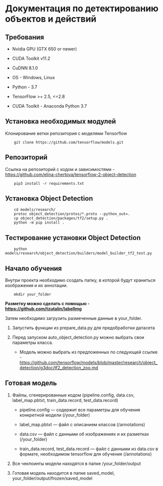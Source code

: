# Документация по детектированию объектов и действий

Требования
----------

* Nvidia GPU (GTX 650 or newer)

* CUDA Toolkit v11.2

* CuDNN 8.1.0

* OS - Windows, Linux

* Python - 3.7

* TensorFlow >= 2.5, <=2.8

* CUDA Toolkit - Anaconda Python 3.7

Установка необходимых модулей
-----------------------------
Клонирование ветки репозитория с моделями Tensorflow
```shell script
    git clone https://github.com/tensorflow/models.git
```

Репозиторий
-----------
Ссылка на репозиторий с кодом и зависимостями - https://github.com/elina-chertova/tensorflow-2-object-detection

```shell script
    pip3 install -r requirements.txt
```
Установка Object Detection
--------------------------

```shell script
    cd models/research/
    protoc object_detection/protos/*.proto --python_out=.
    cp object_detection/packages/tf2/setup.py .
    python -m pip install .
```


Тестирование установки Object Detection
---------------------------------------
```shell script
    python models/research/object_detection/builders/model_builder_tf2_test.py
```

Начало обучения
---------------
Внутри проекта необходимо создать папку, в которой будут храниться изображения и их аннотации.

```shell script
    mkdir your_folder
```

**Разметку можно сделать с помощью - https://github.com/tzutalin/labelImg**

Затем необходимо загрузить размеченные данные в your_folder.

1. Запустить функции из prepare_data.py для предобработки датасета

2. Перед запуском auto_object_detection.py можно выбрать свои параметры класса.

    * Модель можно выбрать из предложенных по следующей ссылке - https://github.com/tensorflow/models/blob/master/research/object_detection/g3doc/tf2_detection_zoo.md

Готовая модель
--------------

1. Файлы, сгенерированные кодом (pipeline.config, data.csv, label_map.pbtxt, train_data.record, test_data.record)

    * pipeline.config — содержит все параметры для обучения конкретной модели (/your_folder)
    
    * label_map.pbtxt — файл с описанием классов (/annotations)
    
    * data.csv — файл с данными об изображениях и их разметках (/your_folder)
    
    * train_data.record, test_data.record — файл с данными из data.csv в формате, необходимом tensorflow для обучения (/annotations)
    
2. Все чекпоинты модели находятся в папке /your_folder/output

3. Готовая модель находится в папке saved_model, your_folder/output/frozen/saved_model


